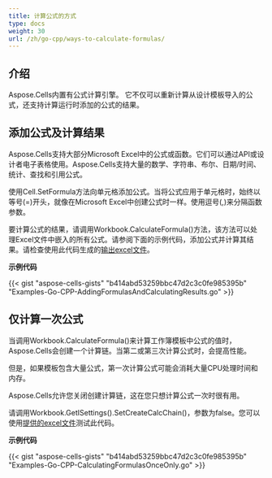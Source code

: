 ```yaml
---
title: 计算公式的方式
type: docs
weight: 30
url: /zh/go-cpp/ways-to-calculate-formulas/
---
```


## **介绍**

Aspose.Cells内置有公式计算引擎。 它不仅可以重新计算从设计模板导入的公式，还支持计算运行时添加的公式的结果。

## **添加公式及计算结果**

Aspose.Cells支持大部分Microsoft Excel中的公式或函数。它们可以通过API或设计者电子表格使用。Aspose.Cells支持大量的数学、字符串、布尔、日期/时间、统计、查找和引用公式。

使用Cell.SetFormula方法向单元格添加公式。当将公式应用于单元格时，始终以等号(=)开头，就像在Microsoft Excel中创建公式时一样。使用逗号(,)来分隔函数参数。

要计算公式的结果，请调用Workbook.CalculateFormula()方法，该方法可以处理Excel文件中嵌入的所有公式。请参阅下面的示例代码，添加公式并计算其结果。请检查使用此代码生成的[输出excel文件](38109185.xlsx)。

**示例代码**

{{< gist "aspose-cells-gists" "b414abd53259bbc47d2c3c0fe985395b" "Examples-Go-CPP-AddingFormulasAndCalculatingResults.go" >}}

## **仅计算一次公式**

当调用Workbook.CalculateFormula()来计算工作簿模板中公式的值时，Aspose.Cells会创建一个计算链。当第二或第三次计算公式时，会提高性能。

但是，如果模板包含大量公式，第一次计算公式可能会消耗大量CPU处理时间和内存。

Aspose.Cells允许您关闭创建计算链，这在您只想计算公式一次时很有用。

请调用Workbook.GetISettings().SetCreateCalcChain()，参数为false。您可以使用[提供的excel文件](38109186.xlsx)测试此代码。

**示例代码**

{{< gist "aspose-cells-gists" "b414abd53259bbc47d2c3c0fe985395b" "Examples-Go-CPP-CalculatingFormulasOnceOnly.go" >}}
